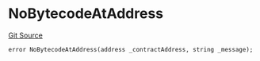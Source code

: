 # NoBytecodeAtAddress
[Git Source](https://github.com/thrackle-io/Tron/blob/239d60d1c3cbbef1a9f14ff953593a8a908ddbe0/src/economic/ruleStorage/RuleStorageDiamondLib.sol)


```solidity
error NoBytecodeAtAddress(address _contractAddress, string _message);
```


